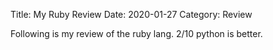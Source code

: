 Title: My Ruby Review
Date: 2020-01-27
Category: Review

Following is my review of the ruby lang.
2/10 python is better.